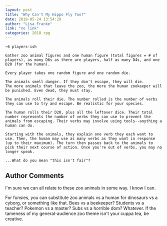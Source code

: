 ```yaml
---
layout: post
title: "Why Can't My Hippo Fly Too?"
date: 2018-05-24 13:54:29
author: "Lisa Franke"
link: "no link"
categories: 2018 rpg
---
```

```
~6 players-ish

Gather zoo animal figures and one human figure (total figures = # of players), as many D6s as there are players, half as many D4s, and one D20 (for the human).

Every player takes one random figure and one random die. 

The animals smell danger. If they don't escape, they will die.
The more animals that leave the zoo, the more the human zookeeper will be punished. Even dead, they must stay.

The animals roll their die. The number rolled is the number of verbs they can use to try and escape. Be realistic for your species. 

The human rolls their D20, plus all the leftover dice. Their total number represents the number of verbs they can use to prevent the animals from escaping. Their verbs may involve using tools--anything a human can do.

Starting with the animals, they explain one verb they each want to use. Then, the human may use as many verbs as they want in response (up to their maximum). The turn then passes back to the animals to pick their next course of action. Once you're out of verbs, you may no longer speak.

...What do you mean "this isn't fair"?
```
## Author Comments 

I'm sure we can all relate to these zoo animals in some way. I know I can. 

For funsies, you can substitute zoo animals vs a human for dinosaurs vs a cyborg, or something like that. Bees vs a beekeeper? Students vs a teacher? Pokemon vs a master? Subs vs a horrible dom? Whatever. If the tameness of my general-audience zoo theme isn't your cuppa tea, be creative.
